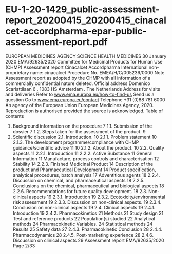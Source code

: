 # EU-1-20-1429_public-assessment-report_20200415_20200415_cinacalcet-accordpharma-epar-public-assessment-report.pdf

EUROPEAN MEDICINES AGENCY
SCIENCE
HEALTH
MEDICINES
30 January 2020
EMA/92635/2020
Committee for Medicinal Products for Human Use (CHMP)
Assessment report
Cinacalcet Accordpharma
International non-proprietary name: cinacalcet
Procedure No. EMEA/H/C/005236/0000
Note
Assessment report as adopted by the CHMP with all information of a commercially confidential
nature deleted.
Official address Domenico Scarlattilaan 6 . 1083 HS Amsterdam . The Netherlands
Address for visits and deliveries Refer to www.ema.europa.eu/how-to-find-us
Send us a question Go to www.ema.europa.eu/contact Telephone +31 (0)88 781 6000
An agency of the European Union
European Medicines Agency, 2020. Reproduction is authorised provided the source is acknowledged.
Table of contents
1. Background information on the procedure
7
1.1. Submission of the dossier
7
1.2. Steps taken for the assessment of the product.
9
2. Scientific discussion
2.1. Introduction.
10
2.1.1. Problem statement
10
2.1.3. The development programme/compliance with CHMP guidance/scientific advice
11
10
2.1.2. About the product.
10
2.2. Quality aspects
11
2.2.1. Introduction
11
2.2.2. Active Substance
11
General Information
11
Manufacture, process controls and characterisation
12
Stability
14
2.2.3. Finished Medicinal Product
14
Description of the product and Pharmaceutical Development
14
Product specification, analytical procedures, batch analysis
17
Adventitious agents
18
2.2.4. Discussion on chemical, and pharmaceutical aspects
18
2.2.5. Conclusions on the chemical, pharmaceutical and biological aspects
18
2.2.6. Recommendations for future quality development.
18
2.3. Non-clinical aspects
19
2.3.1. Introduction
19
2.3.2. Ecotoxicity/environmental risk assessment
19
2.3.3. Discussion on non-clinical aspects.
19
2.3.4. Conclusion on non-clinical aspects
19
2.4. Clinical aspects
19
2.4.1. Introduction
19
2.4.2. Pharmacokinetics
21
Methods
21
Study design
21
Test and reference products
22
Population(s) studied
22
Analytical methods
24
Pharmacokinetic Variables.
24
Statistical methods
24
Results
25
Safety data
27
2.4.3. Pharmacokinetic Conclusion
28
2.4.4. Pharmacodynamics
28
2.4.5. Post-marketing experience
28
2.4.6. Discussion on clinical aspects
29
Assessment report
EMA/92635/2020
Page 2/33
